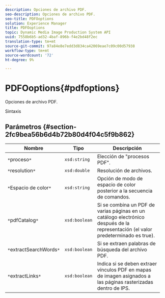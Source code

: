 ```yaml
---
description: Opciones de archivo PDF.
seo-description: Opciones de archivo PDF.
seo-title: PDFOoptions
solution: Experience Manager
title: PDFOoptions
topic: Dynamic Media Image Production System API
uuid: 7558b6b5-ad32-4baf-896b-f4e2bd48f2ec
translation-type: tm+mt
source-git-commit: 97a84e8e7edd3d834ca42069eae7c09c00d57938
workflow-type: tm+mt
source-wordcount: '72'
ht-degree: 9%

---
```



# PDFOoptions{#pdfoptions}

Opciones de archivo PDF.

Sintaxis

## Parámetros {#section-2fc9bea56b6d4b72b80d4f04c5f9b862}

| Nombre | Tipo | Descripción |
|---|---|---|
| `*`proceso`*` | `xsd:string` | Elección de &quot;procesos PDF&quot;. |
| `*`resolution`*` | `xsd:double` | Resolución de archivos. |
| `*`Espacio de color`*` | `xsd:string` | Opción de modo de espacio de color posterior a la secuencia de comandos. |
| `*`pdfCatalog`*` | `xsd:boolean` | Si se combina un PDF de varias páginas en un catálogo electrónico después de la representación (el valor predeterminado es true). |
| `*`extractSearchWords`*` | `xsd:boolean` | Si se extraen palabras de búsqueda del archivo PDF. |
| `*`extractLinks`*` | `xsd:boolean` | Indica si se deben extraer vínculos PDF en mapas de imagen asignados a las páginas rasterizadas dentro de IPS. |

